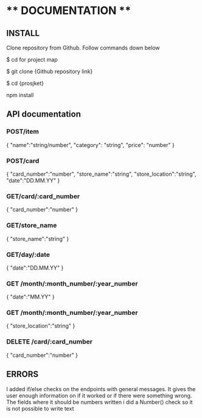 <h1>** DOCUMENTATION **</h1>

 <h2>INSTALL</h2>

 <p>Clone repository from Github. Follow commands down below </p>
 
 <p>$ cd for project map</p>
 <p>$ git clone {Github repository link}</p>
 <p>$ cd {prosjket}</p>
 <p>npm install</p>

 <h2>API documentation</h2>

 <h3>POST/item</h3>
 <p>
 {
    "name":"string/number",
    "category": "string",
    "price": "number"
 }
 </p>

 <h3>POST/card</h3>
<p>
 {
    "card_number":"number",
    "store_name":"string",
    "store_location":"string",
    "date":"DD.MM.YY"
 }
 </p>

<h3>GET/card/:card_number</h3>
<p>
 {
    "card_number":"number"
 }
 </p>

 <h3>GET/store_name</h3>
<p>
 {
    "store_name":"string"
 }
 </p>

 <h3>GET/day/:date</h3>
<p>
 {
   "date":"DD.MM.YY"
 }
 </p>

 <h3>GET /month/:month_number/:year_number</h3>
<p>
 {
   "date":"MM.YY"
 }
 </p>

 <h3>GET /month/:month_number/:year_number</h3>
<p>
 {
   "store_location":"string"
 }
 </p>

<h3>DELETE /card/:card_number</h3>
<p>
 {
   "card_number":"number"
 }
 </p>

<h2>ERRORS</h2>
<p>I added if/else checks on the endpoints with general messages. It gives the user enough information on if it worked or if there were something wrong. The fields where it should be numbers written i did a Number() check so it is not possible to write text</p>
